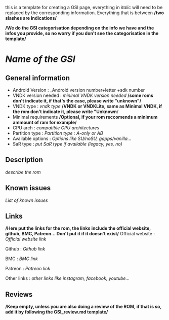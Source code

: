 this is a template for creating a GSI page, everything in _italic_ will need to be replaced by the corresponding information. Everything that is between __/two slashes are indications/__

__/We do the GSI categorisation depending on the info we have and the infos you provide, so no worry if you don't see the categorisation in the template/__

# _Name of the GSI_
## General information
- Android Version : _Android version number+letter +sdk number
- VNDK version needed : _minimal VNDK version needed_ __/some roms don't indicate it, if that's the case, please write "unknown"/__
- VNDK type : _vndk type_ __/VNDK or VNDKLite, same as Minimal VNDK, if the rom don't indicate it, please write "Unknown__/
- Minimal requirements __/Optional, if your rom reccomends a minimum ammount of ram for example/__
- CPU arch : _compatible CPU architectures_
- Partition type : _Partition type : A-only or AB_
- Available options : _Options like SU/noSU, gapps/vanilla..._
- SaR type : _put SaR type if available (legacy, yes, no)_

## Description
_describe the rom_

## Known issues
_List of known issues_

## Links
__/Here put the links for the rom, the links include the official website, github, BMC, Patreon... Don't put it if it doesn't exist/__
Official website : _Official website link_

Github : _Github link_

BMC : _BMC link_

Patreon : _Patreon link_

Other links : _other links like instagram, facebook, youtube..._

## Reviews
__/Keep empty, unless you are also doing a review of the ROM, if that is so, add it by following the GSI_review.md template/__